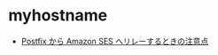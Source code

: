 # myhostname

- [Postfix から Amazon SES へリレーするときの注意点](https://blog.manabusakai.com/2014/04/relay-to-amazon-ses/)
